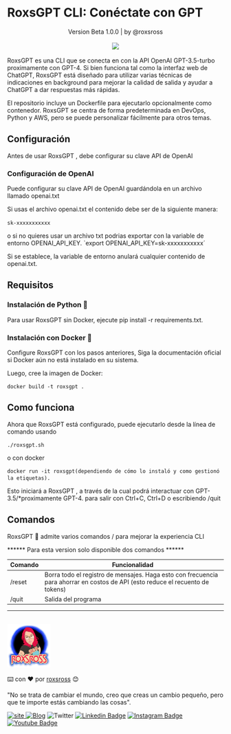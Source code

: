 # RoxsGPT CLI: Conéctate con GPT


<p align="center" width="100%">
    Version Beta 1.0.0 | by @roxsross<br>
  <br>
    <img width="50%" src="https://roxsross-linktree.s3.amazonaws.com/roxsgpt3.png"> 
</p>


RoxsGPT  es una CLI que se conecta en con la API OpenAI GPT-3.5-turbo proximamente con GPT-4. Si bien funciona tal como la interfaz web de ChatGPT, RoxsGPT  está diseñado para utilizar varias técnicas de indicaciones en background para mejorar la calidad de salida y ayudar a ChatGPT a dar respuestas más rápidas.

El repositorio incluye un Dockerfile para ejecutarlo opcionalmente como contenedor. RoxsGPT  se centra de forma predeterminada en DevOps, Python y AWS, pero se puede personalizar fácilmente para otros temas.

                    
## Configuración

Antes de usar RoxsGPT , debe configurar su clave API de OpenAI 

### Configuración de OpenAI
Puede configurar su clave API de OpenAI guardándola en un archivo llamado openai.txt

Si usas el archivo openai.txt el contenido debe ser de la siguiente manera:

`sk-xxxxxxxxxxx`

o si no quieres usar un archivo txt podrias exportar con la variable de entorno OPENAI_API_KEY.
`export OPENAI_API_KEY=sk-xxxxxxxxxxx´

Si se establece, la variable de entorno anulará cualquier contenido de openai.txt.

## Requisitos

### Instalación de Python 🐍
Para usar RoxsGPT  sin Docker, ejecute pip install -r requirements.txt.

### Instalación con Docker 🐳

Configure RoxsGPT  con los pasos anteriores, Siga la documentación oficial si Docker aún no está instalado en su sistema.

Luego, cree la imagen de Docker:

    docker build -t roxsgpt .

## Como funciona

Ahora que RoxsGPT  está configurado, puede ejecutarlo desde la línea de comando usando
    
    ./roxsgpt.sh 

o con docker 

    docker run -it roxsgpt(dependiendo de cómo lo instaló y como gestionó la etiquetas).

Esto iniciará a RoxsGPT , a través de la cual podrá interactuar con GPT-3.5/*proximamente GPT-4. para salir con Ctrl+C, Ctrl+D o escribiendo /quit

## Comandos

RoxsGPT 🚀 admite varios comandos / para mejorar la experiencia CLI 

****** Para esta version solo disponible dos comandos ******

| Comando           | Funcionalidad                                                                                                                |
|-------------------|-------------|
| /reset       | Borra todo el registro de mensajes. Haga esto con frecuencia para ahorrar en costos de API (esto reduce el recuento de tokens)    |
| /quit        | Salida del programa                                                                                                               |





---
<p align="left" width="100%">
  <br>
    <img width="20%" src="https://raw.githubusercontent.com/roxsross/roxsross/main/images/Copia de ROXSROSS FINAL (1).png"> 
</p>

⌨️ con ❤️ por [roxsross](https://github.com/roxsross) 😊

"No se trata de cambiar el mundo, creo que creas un cambio pequeño, pero que te importe estás cambiando las cosas".


[![site](https://img.shields.io/badge/Hashnode-2962FF?style=for-the-badge&logo=hashnode&logoColor=white&link=https://blog.295devops.com) ](https://blog.295devops.com)
[![Blog](https://img.shields.io/badge/dev.to-0A0A0A?style=for-the-badge&logo=devdotto&logoColor=white&link=https://dev.to/roxsross)](https://dev.to/roxsross)
![Twitter](https://img.shields.io/twitter/follow/roxsross?style=for-the-badge)
[![Linkedin Badge](https://img.shields.io/badge/-LinkedIn-blue?style=for-the-badge&logo=Linkedin&logoColor=white&link=https://www.linkedin.com/in/roxsross/)](https://www.linkedin.com/in/roxsross/)
[![Instagram Badge](https://img.shields.io/badge/-Instagram-purple?style=for-the-badge&logo=instagram&logoColor=white&link=https://www.instagram.com/roxsross)](https://www.instagram.com/roxsross/)
[![Youtube Badge](https://img.shields.io/badge/YouTube-FF0000?style=for-the-badge&logo=youtube&logoColor=white&link=https://www.youtube.com/channel/UCa-FcaB75ZtqWd1YCWW6INQ)](https://www.youtube.com/channel/UCa-FcaB75ZtqWd1YCWW6INQ)
